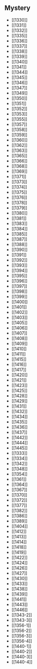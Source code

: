 ## Mystery
- [[1330]]
- [[1331]]
- [[1332]]
- [[1335]]
- [[1336]]
- [[1337]]
- [[1338]]
- [[1339]]
- [[1340]]
- [[1341]]
- [[1344]]
- [[1345]]
- [[1346]]
- [[1347]]
- [[1349]]
- [[1350]]
- [[1351]]
- [[1352]]
- [[1353]]
- [[1355]]
- [[1357]]
- [[1358]]
- [[1359]]
- [[1360]]
- [[1362]]
- [[1363]]
- [[1365]]
- [[1366]]
- [[1368]]
- [[1369]]
- [[1371]]
- [[1373]]
- [[1374]]
- [[1375]]
- [[1376]]
- [[1378]]
- [[1379]]
- [[1380]]
- [[1381]]
- [[1383]]
- [[1384]]
- [[1385]]
- [[1387]]
- [[1388]]
- [[1390]]
- [[1391]]
- [[1392]]
- [[1393]]
- [[1394]]
- [[1395]]
- [[1396]]
- [[1397]]
- [[1398]]
- [[1399]]
- [[1400]]
- [[1401]]
- [[1402]]
- [[1403]]
- [[1405]]
- [[1406]]
- [[1407]]
- [[1408]]
- [[1409]]
- [[1410]]
- [[1411]]
- [[1415]]
- [[1416]]
- [[1417]]
- [[1420]]
- [[1421]]
- [[1423]]
- [[1425]]
- [[1428]]
- [[1429]]
- [[1431]]
- [[1432]]
- [[1434]]
- [[1435]]
- [[1436]]
- [[1437]]
- [[1442]]
- [[1444]]
- [[1445]]
- [[1333]]
- [[1334]]
- [[1342]]
- [[1348]]
- [[1354]]
- [[1361]]
- [[1364]]
- [[1367]]
- [[1370]]
- [[1372]]
- [[1377]]
- [[1382]]
- [[1386]]
- [[1389]]
- [[1404]]
- [[1412]]
- [[1413]]
- [[1414]]
- [[1418]]
- [[1419]]
- [[1422]]
- [[1424]]
- [[1426]]
- [[1427]]
- [[1430]]
- [[1433]]
- [[1438]]
- [[1439]]
- [[1441]]
- [[1443]]
- [[1446]]
- [[1343-2]]
- [[1343-3]]
- [[1356-1]]
- [[1356-2]]
- [[1356-3]]
- [[1356-4]]
- [[1440-1]]
- [[1440-2]]
- [[1440-3]]
- [[1440-4]]
